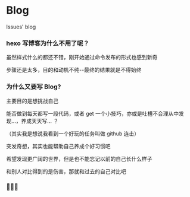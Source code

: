 # Blog
Issues' blog

### hexo 写博客为什么不用了呢？

虽然样式什么的都还不错，刚开始通过命令发布的形式也感到新奇

步骤还是太多，目的和动机不纯--最终的结果就是不得始终

### 为什么又要写 Blog?

主要目的是想挑战自己

<quote>能否做到每天都写一段代码，或者 get 一个小技巧，亦或是吐槽不合理从中发现...，养成天天写... ？</quote>

<p color='#eeeeee'>（其实我是想说我看到一个好玩的任务叫做 github 连击）</p>

突发奇想，其实也能帮助自己养成个好习惯吧

希望发现更广阔的世界，但是也不能忘记以前的自己长什么样子

和别人对比得到的是伤害，那就和过去的自己对比吧

### :punch::punch::punch:
